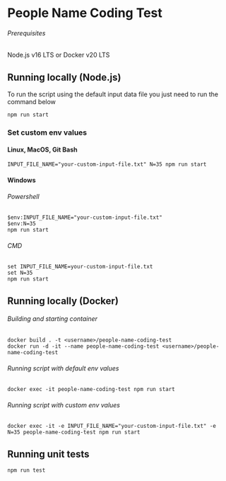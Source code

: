 # People Name Coding Test

###### Prerequisites
Node.js v16 LTS or Docker v20 LTS

## Running locally (Node.js)
To run the script using the default input data file you just need to run the command below

`npm run start`

### Set custom env values

#### Linux, MacOS, Git Bash 

`INPUT_FILE_NAME="your-custom-input-file.txt" N=35 npm run start`

#### Windows 

###### Powershell
```
$env:INPUT_FILE_NAME="your-custom-input-file.txt"
$env:N=35
npm run start
```

###### CMD
```
set INPUT_FILE_NAME=your-custom-input-file.txt
set N=35
npm run start
```

## Running locally (Docker)

###### Building and starting container
```
docker build . -t <username>/people-name-coding-test
docker run -d -it --name people-name-coding-test <username>/people-name-coding-test
```

###### Running script with default env values
`docker exec -it people-name-coding-test npm run start`

###### Running script with custom env values
`docker exec -it -e INPUT_FILE_NAME="your-custom-input-file.txt" -e N=35 people-name-coding-test npm run start`

## Running unit tests

`npm run test`
